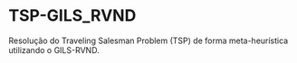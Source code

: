 # TSP-GILS_RVND
Resolução do Traveling Salesman Problem (TSP) de forma meta-heurística utilizando o GILS-RVND.
